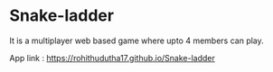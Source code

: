 # Snake-ladder

It is a multiplayer web based game where upto 4 members can play.

App link : https://rohithudutha17.github.io/Snake-ladder
